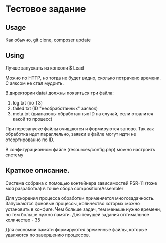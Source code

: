 # Тестовое задание

## Usage
Как обычно, git clone, composer update

## Using
Лучше запускать из консоли $ Lead

Можно по HTTP, но тогда не будет видно, сколько потрачено времени. С аяксом не стал мудрить.

В директории data/ должны появиться три файла:

  1.  log.txt (по ТЗ)
  2.  failed.txt (ID "необработанных" заявок)
  3.  meta.txt (диапазоны обработанных ID на случай, если отвалится какой то процесс)

При перезапуске файлы очищаются и формируются заново. Так как обработка идет параллельно, заявки в файле могут идти не отсортированно по ID. 

В конфигурационном файле (resources/config.php) можно настроить систему

## Краткое описание.

Система собрана с помощью контейнера зависимостей PSR-11  (тоже моя разработка) в точке сбора composition\Assembler

Для ускорения процесса обработки применяется многозадачность. Запускаются фоновые процессы, количество которых можно установить в конфиге. Чем больше задач, тем меньше нужно времени, но тем больше нужно памяти. Для текущей задания оптимальное количество - 35

Для экономии памяти формируются временные файлы, которые удаляются по завершению процессов.






